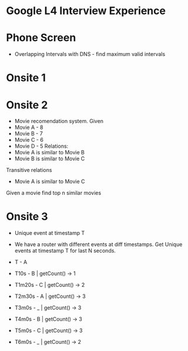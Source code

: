 
# Google L4 Interview Experience

# Phone Screen
- Overlapping Intervals with DNS - find maximum valid intervals

# Onsite 1

# Onsite 2
- Movie recomendation system.
Given
- Movie A - 8
- Movie B - 7
- Movie C - 6
- Movie D - 5
Relations:
- Movie A is similar to Movie B
- Movie B is similar to Movie C

Transitive relations

- Movie A is similar to Movie C

Given a movie find top n similar movies

# Onsite 3

- Unique event at timestamp T
- We have a router with different events at diff timestamps. Get Unique events at timestamp T for last N seconds.

- T      -    A
- T10s   -    B  | getCount() -> 1
- T1m20s   -  C  | getCount() -> 2
- T2m30s   -  A  | getCount() -> 3
- T3m0s   -   _  | getCount() -> 3
- T4m0s   -   B  | getCount() -> 3
- T5m0s   -   C  | getCount() -> 3
- T6m0s   -   _  | getCount() -> 2
